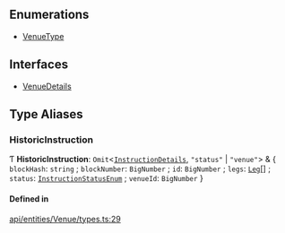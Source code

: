 ## Enumerations

- [VenueType](../../../../Enums/API/Entities/Venue/Types/VenueType.md)

## Interfaces

- [VenueDetails](../../../../Interfaces/API/Entities/Venue/Types/VenueDetails.md)

## Type Aliases

### HistoricInstruction

Ƭ **HistoricInstruction**: `Omit`<[`InstructionDetails`](../Instruction/Types.md#instructiondetails), ``"status"`` \| ``"venue"``\> & { `blockHash`: `string` ; `blockNumber`: `BigNumber` ; `id`: `BigNumber` ; `legs`: [`Leg`](../../../../Interfaces/API/Entities/Instruction/Types/Leg.md)[] ; `status`: [`InstructionStatusEnum`](../../../../Enums/Types/InstructionStatusEnum.md) ; `venueId`: `BigNumber`  }

#### Defined in

[api/entities/Venue/types.ts:29](https://github.com/PolymeshAssociation/polymesh-sdk/blob/15be87e8/src/api/entities/Venue/types.ts#L29)
